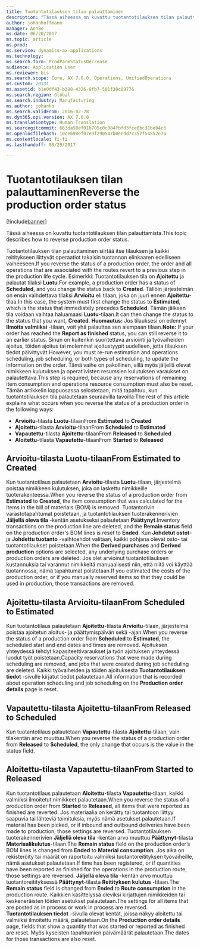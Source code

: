 ```yaml
---
title: Tuotantotilauksen tilan palauttaminen
description: "Tässä aiheessa on kuvattu tuotantotilauksen tilan palauttamista."
author: johanhoffmann
manager: AnnBe
ms.date: 06/20/2017
ms.topic: article
ms.prod: 
ms.service: dynamics-ax-applications
ms.technology: 
ms.search.form: ProdParmStatusDecrease
audience: Application User
ms.reviewer: bis
ms.search.scope: Core, AX 7.0.0, Operations, UnifiedOperations
ms.custom: 70131
ms.assetid: b1e0df43-b388-4326-8fb7-501f30c89776
ms.search.region: Global
ms.search.industry: Manufacturing
ms.author: johanho
ms.search.validFrom: 2016-02-28
ms.dyn365.ops.version: AX 7.0.0
ms.translationtype: Human Translation
ms.sourcegitcommit: 663da58ef01b705c0c984fbfd3fce8bc31be04c6
ms.openlocfilehash: 10ce698ef07e9f290547b0eedd7c357f54852e76
ms.contentlocale: fi-fi
ms.lasthandoff: 08/29/2017

---
```


# <a name="reverse-the-production-order-status"></a><span data-ttu-id="3d555-103">Tuotantotilauksen tilan palauttaminen</span><span class="sxs-lookup"><span data-stu-id="3d555-103">Reverse the production order status</span></span>

[!include[banner](../includes/banner.md)]


<span data-ttu-id="3d555-104">Tässä aiheessa on kuvattu tuotantotilauksen tilan palauttamista.</span><span class="sxs-lookup"><span data-stu-id="3d555-104">This topic describes how to reverse production order status.</span></span> 

<span data-ttu-id="3d555-105">Tuotantotilauksen tilan palauttaminen siirtää itse tilauksen ja kaikki reititykseen liittyvät operaatiot takaisin tuotannon elinkaaren edelliseen vaiheeseen.</span><span class="sxs-lookup"><span data-stu-id="3d555-105">If you reverse the status of a production order, the order and all operations that are associated with the routes revert to a previous step in the production life cycle.</span></span> <span data-ttu-id="3d555-106">Esimerkki: Tuotantotilauksen tila on **Ajoitettu** ja palautat tilaksi **Luotu**.</span><span class="sxs-lookup"><span data-stu-id="3d555-106">For example, a production order has a status of **Scheduled**, and you change the status back to **Created**.</span></span> <span data-ttu-id="3d555-107">Tällöin järjestelmän on ensin vaihdettava tilaksi **Arvioitu** eli tilaan, joka on juuri ennen **Ajoitettu**-tilaa.</span><span class="sxs-lookup"><span data-stu-id="3d555-107">In this case, the system must first change the status to **Estimated**, which is the status that immediately precedes **Scheduled**.</span></span> <span data-ttu-id="3d555-108">Tämän jälkeen tila voidaan vaihtaa haluamaasi **Luotu**-tilaan.</span><span class="sxs-lookup"><span data-stu-id="3d555-108">It can then change the status to the status that you want, **Created**.</span></span> <span data-ttu-id="3d555-109">**Huomautus:** Jos tilauksesi on edennyt **Ilmoita valmiiksi** -tilaan, voit yhä palauttaa sen aiempaan tilaan.</span><span class="sxs-lookup"><span data-stu-id="3d555-109">**Note:** If your order has reached the **Report as finished** status, you can still reverse it to an earlier status.</span></span> <span data-ttu-id="3d555-110">Sinun on kuitenkin suoritettava arviointi ja työvaiheiden ajoitus, töiden ajoitus tai molemmat ajoitustyypit uudelleen, jotta tilauksen tiedot päivittyvät.</span><span class="sxs-lookup"><span data-stu-id="3d555-110">However, you must re-run estimation and operations scheduling, job scheduling, or both types of scheduling, to update the information on the order.</span></span> <span data-ttu-id="3d555-111">Tämä vaihe on pakollinen, sillä myös jäljellä olevat nimikkeen kulutuksen ja operatiivisten resurssien kulutuksen varaukset on palautettava.</span><span class="sxs-lookup"><span data-stu-id="3d555-111">This step is required, because any reservations of remaining item consumption and operations resource consumption must also be reset.</span></span> <span data-ttu-id="3d555-112">Tämän artikkelin loppuosassa selostetaan, mitä tapahtuu, kun tuotantotilauksen tila palautetaan seuraavilla tavoilla:</span><span class="sxs-lookup"><span data-stu-id="3d555-112">The rest of this article explains what occurs when you reverse the status of a production order in the following ways:</span></span>

-   <span data-ttu-id="3d555-113">**Arvioitu**-tilasta **Luotu**-tilaan</span><span class="sxs-lookup"><span data-stu-id="3d555-113">From **Estimated** to **Created**</span></span>
-   <span data-ttu-id="3d555-114">**Ajoitettu**-tilasta **Arvioitu**-tilaan</span><span class="sxs-lookup"><span data-stu-id="3d555-114">From **Scheduled** to **Estimated**</span></span>
-   <span data-ttu-id="3d555-115">**Vapautettu**-tilasta **Ajoitettu**-tilaan</span><span class="sxs-lookup"><span data-stu-id="3d555-115">From **Released** to **Scheduled**</span></span>
-   <span data-ttu-id="3d555-116">**Aloitettu**-tilasta **Vapautettu**-tilaan</span><span class="sxs-lookup"><span data-stu-id="3d555-116">From **Started** to **Released**</span></span>

## <a name="from-estimated-to-created"></a><span data-ttu-id="3d555-117">Arvioitu-tilasta Luotu-tilaan</span><span class="sxs-lookup"><span data-stu-id="3d555-117">From Estimated to Created</span></span>
<span data-ttu-id="3d555-118">Kun tuotantotilaus palautetaan **Arvioitu**-tilasta **Luotu**-tilaan, järjestelmä poistaa nimikkeen kulutuksen, joka on laskettu nimikkeille tuoterakenteessa.</span><span class="sxs-lookup"><span data-stu-id="3d555-118">When you reverse the status of a production order from **Estimated** to **Created**, the item consumption that was calculated for the items in the bill of materials (BOM) is removed.</span></span> <span data-ttu-id="3d555-119">Tuotantorivin varastotapahtumat poistetaan, ja tuotantotilauksen tuoterakennerivien **Jäljellä oleva tila** -kentän asetukseksi palautetaan **Päättynyt**.</span><span class="sxs-lookup"><span data-stu-id="3d555-119">Inventory transactions on the production line are deleted, and the **Remain status** field on the production order's BOM lines is reset to **Ended**.</span></span> <span data-ttu-id="3d555-120">Kun **Johdetut ostot**- ja **Johdettu tuotanto** -vaihtoehdot valitaan, kaikki pohjana olevat osto- tai tuotantotilaukset poistetaan.</span><span class="sxs-lookup"><span data-stu-id="3d555-120">When the **Derived purchases** and **Derived production** options are selected, any underlying purchase orders or production orders are deleted.</span></span> <span data-ttu-id="3d555-121">Jos olet arvioinut tuotantotilauksen kustannuksia tai varannut nimikkeitä manuaalisesti niin, että niitä voi käyttää tuotannossa, nämä tapahtumat poistetaan.</span><span class="sxs-lookup"><span data-stu-id="3d555-121">If you estimated the costs of the production order, or if you manually reserved items so that they could be used in production, those transactions are removed.</span></span>

## <a name="from-scheduled-to-estimated"></a><span data-ttu-id="3d555-122">Ajoitettu-tilasta Arvioitu-tilaan</span><span class="sxs-lookup"><span data-stu-id="3d555-122">From Scheduled to Estimated</span></span>
<span data-ttu-id="3d555-123">Kun tuotantotilaus palautetaan **Ajoitettu**-tilasta **Arvioitu**-tilaan, järjestelmä poistaa ajoitetun aloitus- ja päättymispäivän sekä -ajan.</span><span class="sxs-lookup"><span data-stu-id="3d555-123">When you reverse the status of a production order from **Scheduled** to **Estimated**, the scheduled start and end dates and times are removed.</span></span> <span data-ttu-id="3d555-124">Ajoituksen yhteydessä tehdyt kapasiteettivaraukset ja työn ajoituksen yhteydessä luodut työt poistetaan.</span><span class="sxs-lookup"><span data-stu-id="3d555-124">Capacity reservations that were made during scheduling are removed, and jobs that were created during job scheduling are deleted.</span></span> <span data-ttu-id="3d555-125">Kaikki työvaiheiden ja töiden ajoituksesta **Tuotantotilauksen tiedot** -sivulle kirjatut tiedot palautetaan.</span><span class="sxs-lookup"><span data-stu-id="3d555-125">All information that is recorded about operation scheduling and job scheduling on the **Production order details** page is reset.</span></span>

## <a name="from-released-to-scheduled"></a><span data-ttu-id="3d555-126">Vapautettu-tilasta Ajoitettu-tilaan</span><span class="sxs-lookup"><span data-stu-id="3d555-126">From Released to Scheduled</span></span>
<span data-ttu-id="3d555-127">Kun tuotantotilaus palautetaan **Vapautettu**-tilasta **Ajoitettu**-tilaan, vain tilakentän arvo muuttuu.</span><span class="sxs-lookup"><span data-stu-id="3d555-127">When you reverse the status of a production order from **Released** to **Scheduled**, the only change that occurs is the value in the status field.</span></span>

## <a name="from-started-to-released"></a><span data-ttu-id="3d555-128">Aloitettu-tilasta Vapautettu-tilaan</span><span class="sxs-lookup"><span data-stu-id="3d555-128">From Started to Released</span></span>
<span data-ttu-id="3d555-129">Kun tuotantotilaus palautetaan **Aloitettu**-tilasta **Vapautettu**-tilaan, kaikki valmiiksi ilmoitetut nimikkeet palautetaan.</span><span class="sxs-lookup"><span data-stu-id="3d555-129">When you reverse the status of a production order from **Started** to **Released**, all items that were reported as finished are reverted.</span></span> <span data-ttu-id="3d555-130">Jos materiaalia on kerätty tai tuotantoon liittyy saapuvia tai lähteviä toimituksia, myös nämä asetukset palautetaan.</span><span class="sxs-lookup"><span data-stu-id="3d555-130">If material has been picked, or if inbound and outbound deliveries have been made to production, those settings are reversed.</span></span> <span data-ttu-id="3d555-131">Tuotantotilauksen tuoterakennerivien **Jäljellä oleva tila** -kentän arvo muuttuu **Päättynyt**-tilasta **Materiaalikulutus**-tilaan.</span><span class="sxs-lookup"><span data-stu-id="3d555-131">The **Remain status** field on the production order’s BOM lines is changed from **Ended** to **Material consumption**.</span></span> <span data-ttu-id="3d555-132">Jos aika on rekisteröity tai määrät on raportoitu valmiiksi tuotantoreitityksen työvaiheille, nämä asetukset palautetaan.</span><span class="sxs-lookup"><span data-stu-id="3d555-132">If time has been registered, or if quantities have been reported as finished for the operations in the production route, those settings are reversed.</span></span> <span data-ttu-id="3d555-133">**Jäljellä oleva tila** -kentän arvo muuttuu tuotantoreitityksessä **Päättynyt**-tilasta **Reitityksen kulutus** -tilaan.</span><span class="sxs-lookup"><span data-stu-id="3d555-133">The **Remain status** field is changed from **Ended** to **Route consumption** in the production route.</span></span> <span data-ttu-id="3d555-134">Kaikkien käsittelyssä oleviksi kirjattujen nimikkeiden tai keskeneräisten töiden asetukset palautetaan.</span><span class="sxs-lookup"><span data-stu-id="3d555-134">The settings for all items that are posted as in process or work in process are reversed.</span></span> <span data-ttu-id="3d555-135">**Tuotantotilauksen tiedot** -sivulla olevat kentät, joissa näkyy aloitettu tai valmiiksi ilmoitettu määrä, palautetaan.</span><span class="sxs-lookup"><span data-stu-id="3d555-135">On the **Production order details** page, fields that show a quantity that was started or reported as finished are reset.</span></span> <span data-ttu-id="3d555-136">Myös kyseisten tapahtumien päivämäärät palautetaan.</span><span class="sxs-lookup"><span data-stu-id="3d555-136">The dates for those transactions are also reset.</span></span>




